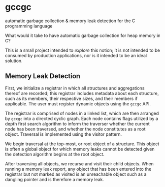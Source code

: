 # gccgc

automatic garbage collection & memory leak detection for the C programming language

What would it take to have automatic garbage collection for heap memory in C?

This is a small project intended to *explore* this notion; it is not intended to be consumed by production applications, nor is it intended to be an ideal solution.

## Memory Leak Detection

First, we initialize a registrar in which all structures and aggregations thereof are recorded; this registrar includes metadata about each structure, such as its members, their respective sizes, and their members if applicable. The user must register dynamic objects using the `gccgc` API.

The registrar is comprised of nodes in a linked list, which are then arranged by `gccgc` into a directed cyclic graph. Each node contains flags utilized by a depth first search algorithm to inform the traverser whether the current node has been traversed, and whether the node constitutes as a root object. Traversal is implemented using the visitor pattern.

We begin traversal at the top-most, or root object of a structure. This object is often a global object for which memory leaks cannot be detected given the detection algorithm begins at the root object.

After traversing all objects, we recurse and visit their child objects. When running a memory leak report, any object that has been entered into the registrar but not marked as visited is an unreachable object such as a dangling pointer and is therefore a memory leak.
